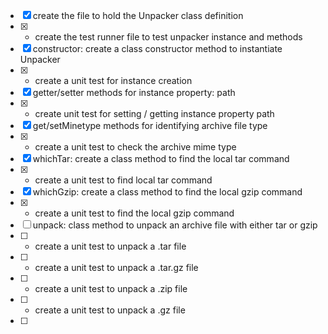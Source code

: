 
- [x] create the file to hold the Unpacker class definition
- [x] - create the test runner file to test unpacker instance and methods
- [x] constructor: create a class constructor method to instantiate Unpacker
- [x] - create a unit test for instance creation
- [x] getter/setter methods for instance property: path
- [x] - create unit test for setting / getting instance property path
- [x] get/setMinetype methods for identifying archive file type
- [x] - create a unit test to check the archive mime type
- [x] whichTar: create a class method to find the local tar command
- [x] - create a unit test to find local tar command
- [x] whichGzip: create a class method to find the local gzip command
- [x] - create a unit test to find the local gzip command
- [ ] unpack: class method to unpack an archive file with either tar or gzip
- [ ] - create a unit test to unpack a .tar file
- [ ] - create a unit test to unpack a .tar.gz file
- [ ] - create a unit test to unpack a .zip file
- [ ] - create a unit test to unpack a .gz file
- [ ] 
